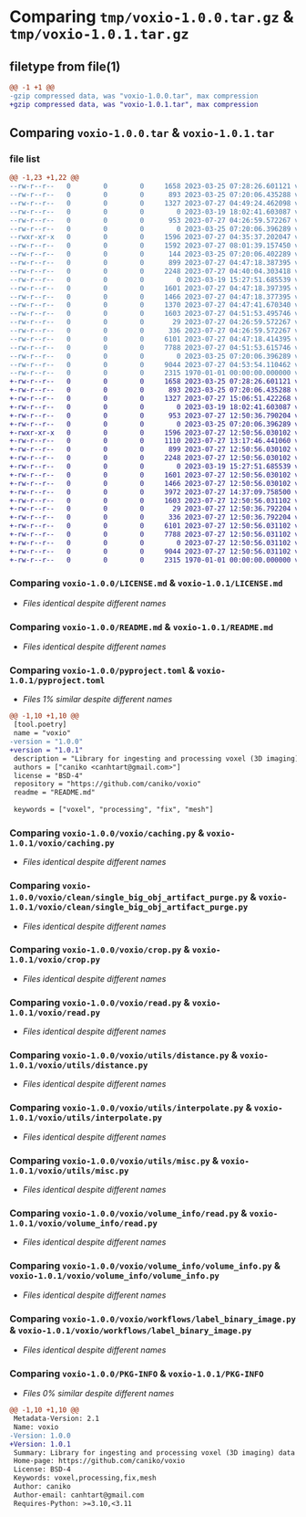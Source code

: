 # Comparing `tmp/voxio-1.0.0.tar.gz` & `tmp/voxio-1.0.1.tar.gz`

## filetype from file(1)

```diff
@@ -1 +1 @@
-gzip compressed data, was "voxio-1.0.0.tar", max compression
+gzip compressed data, was "voxio-1.0.1.tar", max compression
```

## Comparing `voxio-1.0.0.tar` & `voxio-1.0.1.tar`

### file list

```diff
@@ -1,23 +1,22 @@
--rw-r--r--   0        0        0     1658 2023-03-25 07:28:26.601121 voxio-1.0.0/LICENSE.md
--rw-r--r--   0        0        0      893 2023-03-25 07:20:06.435288 voxio-1.0.0/README.md
--rw-r--r--   0        0        0     1327 2023-07-27 04:49:24.462098 voxio-1.0.0/pyproject.toml
--rw-r--r--   0        0        0        0 2023-03-19 18:02:41.603087 voxio-1.0.0/voxio/__init__.py
--rw-r--r--   0        0        0      953 2023-07-27 04:26:59.572267 voxio-1.0.0/voxio/caching.py
--rw-r--r--   0        0        0        0 2023-03-25 07:20:06.396289 voxio-1.0.0/voxio/clean/__init__.py
--rwxr-xr-x   0        0        0     1596 2023-07-27 04:35:37.202047 voxio-1.0.0/voxio/clean/single_big_obj_artifact_purge.py
--rw-r--r--   0        0        0     1592 2023-07-27 08:01:39.157450 voxio-1.0.0/voxio/cli/__init__.py
--rw-r--r--   0        0        0      144 2023-03-25 07:20:06.402289 voxio-1.0.0/voxio/cli/settings.py
--rw-r--r--   0        0        0      899 2023-07-27 04:47:18.387395 voxio-1.0.0/voxio/crop.py
--rw-r--r--   0        0        0     2248 2023-07-27 04:40:04.303418 voxio-1.0.0/voxio/read.py
--rw-r--r--   0        0        0        0 2023-03-19 15:27:51.685539 voxio-1.0.0/voxio/utils/__init__.py
--rw-r--r--   0        0        0     1601 2023-07-27 04:47:18.397395 voxio-1.0.0/voxio/utils/distance.py
--rw-r--r--   0        0        0     1466 2023-07-27 04:47:18.377395 voxio-1.0.0/voxio/utils/interpolate.py
--rw-r--r--   0        0        0     1370 2023-07-27 04:47:41.670340 voxio-1.0.0/voxio/utils/io.py
--rw-r--r--   0        0        0     1603 2023-07-27 04:51:53.495746 voxio-1.0.0/voxio/utils/misc.py
--rw-r--r--   0        0        0       29 2023-07-27 04:26:59.572267 voxio-1.0.0/voxio/utils/typings.py
--rw-r--r--   0        0        0      336 2023-07-27 04:26:59.572267 voxio-1.0.0/voxio/volume_info/__init__.py
--rw-r--r--   0        0        0     6101 2023-07-27 04:47:18.414395 voxio-1.0.0/voxio/volume_info/read.py
--rw-r--r--   0        0        0     7788 2023-07-27 04:51:53.615746 voxio-1.0.0/voxio/volume_info/volume_info.py
--rw-r--r--   0        0        0        0 2023-03-25 07:20:06.396289 voxio-1.0.0/voxio/workflows/__init__.py
--rw-r--r--   0        0        0     9044 2023-07-27 04:53:54.110462 voxio-1.0.0/voxio/workflows/label_binary_image.py
--rw-r--r--   0        0        0     2315 1970-01-01 00:00:00.000000 voxio-1.0.0/PKG-INFO
+-rw-r--r--   0        0        0     1658 2023-03-25 07:28:26.601121 voxio-1.0.1/LICENSE.md
+-rw-r--r--   0        0        0      893 2023-03-25 07:20:06.435288 voxio-1.0.1/README.md
+-rw-r--r--   0        0        0     1327 2023-07-27 15:06:51.422268 voxio-1.0.1/pyproject.toml
+-rw-r--r--   0        0        0        0 2023-03-19 18:02:41.603087 voxio-1.0.1/voxio/__init__.py
+-rw-r--r--   0        0        0      953 2023-07-27 12:50:36.790204 voxio-1.0.1/voxio/caching.py
+-rw-r--r--   0        0        0        0 2023-03-25 07:20:06.396289 voxio-1.0.1/voxio/clean/__init__.py
+-rwxr-xr-x   0        0        0     1596 2023-07-27 12:50:56.030102 voxio-1.0.1/voxio/clean/single_big_obj_artifact_purge.py
+-rw-r--r--   0        0        0     1110 2023-07-27 13:17:46.441060 voxio-1.0.1/voxio/cli.py
+-rw-r--r--   0        0        0      899 2023-07-27 12:50:56.030102 voxio-1.0.1/voxio/crop.py
+-rw-r--r--   0        0        0     2248 2023-07-27 12:50:56.030102 voxio-1.0.1/voxio/read.py
+-rw-r--r--   0        0        0        0 2023-03-19 15:27:51.685539 voxio-1.0.1/voxio/utils/__init__.py
+-rw-r--r--   0        0        0     1601 2023-07-27 12:50:56.030102 voxio-1.0.1/voxio/utils/distance.py
+-rw-r--r--   0        0        0     1466 2023-07-27 12:50:56.030102 voxio-1.0.1/voxio/utils/interpolate.py
+-rw-r--r--   0        0        0     3972 2023-07-27 14:37:09.758500 voxio-1.0.1/voxio/utils/io.py
+-rw-r--r--   0        0        0     1603 2023-07-27 12:50:56.031102 voxio-1.0.1/voxio/utils/misc.py
+-rw-r--r--   0        0        0       29 2023-07-27 12:50:36.792204 voxio-1.0.1/voxio/utils/typings.py
+-rw-r--r--   0        0        0      336 2023-07-27 12:50:36.792204 voxio-1.0.1/voxio/volume_info/__init__.py
+-rw-r--r--   0        0        0     6101 2023-07-27 12:50:56.031102 voxio-1.0.1/voxio/volume_info/read.py
+-rw-r--r--   0        0        0     7788 2023-07-27 12:50:56.031102 voxio-1.0.1/voxio/volume_info/volume_info.py
+-rw-r--r--   0        0        0        0 2023-07-27 12:50:56.031102 voxio-1.0.1/voxio/workflows/__init__.py
+-rw-r--r--   0        0        0     9044 2023-07-27 12:50:56.031102 voxio-1.0.1/voxio/workflows/label_binary_image.py
+-rw-r--r--   0        0        0     2315 1970-01-01 00:00:00.000000 voxio-1.0.1/PKG-INFO
```

### Comparing `voxio-1.0.0/LICENSE.md` & `voxio-1.0.1/LICENSE.md`

 * *Files identical despite different names*

### Comparing `voxio-1.0.0/README.md` & `voxio-1.0.1/README.md`

 * *Files identical despite different names*

### Comparing `voxio-1.0.0/pyproject.toml` & `voxio-1.0.1/pyproject.toml`

 * *Files 1% similar despite different names*

```diff
@@ -1,10 +1,10 @@
 [tool.poetry]
 name = "voxio"
-version = "1.0.0"
+version = "1.0.1"
 description = "Library for ingesting and processing voxel (3D imaging) data"
 authors = ["caniko <canhtart@gmail.com>"]
 license = "BSD-4"
 repository = "https://github.com/caniko/voxio"
 readme = "README.md"
 
 keywords = ["voxel", "processing", "fix", "mesh"]
```

### Comparing `voxio-1.0.0/voxio/caching.py` & `voxio-1.0.1/voxio/caching.py`

 * *Files identical despite different names*

### Comparing `voxio-1.0.0/voxio/clean/single_big_obj_artifact_purge.py` & `voxio-1.0.1/voxio/clean/single_big_obj_artifact_purge.py`

 * *Files identical despite different names*

### Comparing `voxio-1.0.0/voxio/crop.py` & `voxio-1.0.1/voxio/crop.py`

 * *Files identical despite different names*

### Comparing `voxio-1.0.0/voxio/read.py` & `voxio-1.0.1/voxio/read.py`

 * *Files identical despite different names*

### Comparing `voxio-1.0.0/voxio/utils/distance.py` & `voxio-1.0.1/voxio/utils/distance.py`

 * *Files identical despite different names*

### Comparing `voxio-1.0.0/voxio/utils/interpolate.py` & `voxio-1.0.1/voxio/utils/interpolate.py`

 * *Files identical despite different names*

### Comparing `voxio-1.0.0/voxio/utils/misc.py` & `voxio-1.0.1/voxio/utils/misc.py`

 * *Files identical despite different names*

### Comparing `voxio-1.0.0/voxio/volume_info/read.py` & `voxio-1.0.1/voxio/volume_info/read.py`

 * *Files identical despite different names*

### Comparing `voxio-1.0.0/voxio/volume_info/volume_info.py` & `voxio-1.0.1/voxio/volume_info/volume_info.py`

 * *Files identical despite different names*

### Comparing `voxio-1.0.0/voxio/workflows/label_binary_image.py` & `voxio-1.0.1/voxio/workflows/label_binary_image.py`

 * *Files identical despite different names*

### Comparing `voxio-1.0.0/PKG-INFO` & `voxio-1.0.1/PKG-INFO`

 * *Files 0% similar despite different names*

```diff
@@ -1,10 +1,10 @@
 Metadata-Version: 2.1
 Name: voxio
-Version: 1.0.0
+Version: 1.0.1
 Summary: Library for ingesting and processing voxel (3D imaging) data
 Home-page: https://github.com/caniko/voxio
 License: BSD-4
 Keywords: voxel,processing,fix,mesh
 Author: caniko
 Author-email: canhtart@gmail.com
 Requires-Python: >=3.10,<3.11
```

